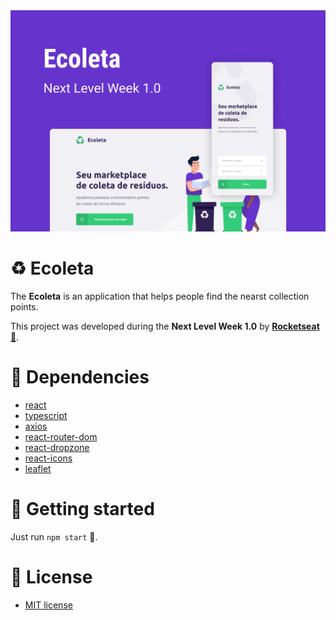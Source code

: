 <img src=".github/ecoleta-NLW_01.jpg" alt="Ecoleta" />

# :recycle: Ecoleta
The **Ecoleta** is an application that helps people find the nearst collection points.

This project was developed during the **Next Level Week 1.0** by **[Rocketseat 🚀](https://github.com/Rocketseat)**.

# :hammer: Dependencies
- [react](https://reactjs.org/)
- [typescript](https://www.npmjs.com/package/typescript)
- [axios](https://www.npmjs.com/package/axios)
- [react-router-dom](https://www.npmjs.com/package/react-router-dom)
- [react-dropzone](https://www.npmjs.com/package/react-dropzone)
- [react-icons](https://www.npmjs.com/package/react-icons)
- [leaflet](https://www.npmjs.com/package/leaflet)

# :checkered_flag: Getting started
Just run `npm start` :slightly_smiling_face:.

# :memo: License
- [MIT license](https://opensource.org/licenses/MIT)